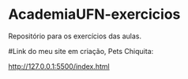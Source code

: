 # AcademiaUFN-exercicios
Repositório para os exercícios das aulas.

#Link do meu site em criação, Pets Chiquita:

http://127.0.0.1:5500/index.html
